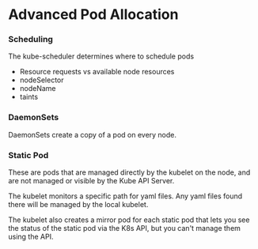 # Advanced Pod Allocation

### Scheduling
The kube-scheduler determines where to schedule pods

- Resource requests vs available node resources
- nodeSelector
- nodeName
- taints

### DaemonSets
DaemonSets create a copy of a pod on every node.

### Static Pod
These are pods that are managed directly by the kubelet on the node, and are not managed or visible by the Kube API Server.

The kubelet monitors a specific path for yaml files. Any yaml files found there will be managed by the local kubelet.

The kubelet also creates a mirror pod for each static pod that lets you see the status of the static pod via the K8s API, but you can't manage them using the API.
